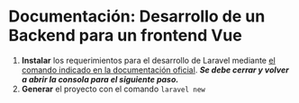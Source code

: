 # Documentación: Desarrollo de un Backend para un frontend Vue

1. **Instalar** los requerimientos para el desarrollo de Laravel mediante [el comando indicado en la documentación oficial](https://laravel.com/docs/12.x/installation). ***Se debe cerrar y volver a abrir la consola para el siguiente paso.***
2. **Generar** el proyecto con el comando `laravel new`
